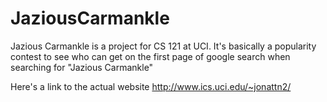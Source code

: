 # JaziousCarmankle
Jazious Carmankle is a project for CS 121 at UCI. It's basically a popularity contest to see who can get on the first page of google search when searching for "Jazious Carmankle"

Here's a link to the actual website
http://www.ics.uci.edu/~jonattn2/ 

